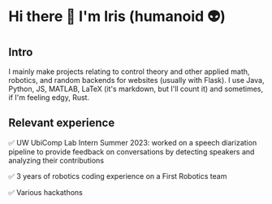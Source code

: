 # **Hi there 👋 I'm Iris (humanoid 👽)**

## Intro
I mainly make projects relating to control theory and other applied math, robotics, and random backends for websites (usually with Flask). I use Java, Python, JS, MATLAB, LaTeX (it's markdown, but I'll count it) and sometimes, if I'm feeling edgy, Rust. 

## Relevant experience
✅ UW UbiComp Lab Intern Summer 2023: worked on a speech diarization pipeline to provide feedback on conversations by detecting speakers and analyzing their contributions

✅  3 years of robotics coding experience on a First Robotics team

✅  Various hackathons

<!--
**Irishumanoid/Irishumanoid** is a ✨ _special_ ✨ repository because its `README.md` (this file) appears on your GitHub profile.

Here are some ideas to get you started:

- 🔭 I’m currently working on ...
- 🌱 I’m currently learning ...
- 👯 I’m looking to collaborate on ...
- 🤔 I’m looking for help with ...
- 💬 Ask me about ...
- 📫 How to reach me: ...
- 😄 Pronouns: ...
- ⚡ Fun fact: ...
-->
